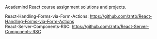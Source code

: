 Academind React course assignment solutions and projects.

React-Handling-Forms-via-Form-Actions: <https://github.com/zntb/React-Handling-Forms-via-Form-Actions>\
React-Server-Components-RSC: <https://github.com/zntb/React-Server-Components-RSC>
